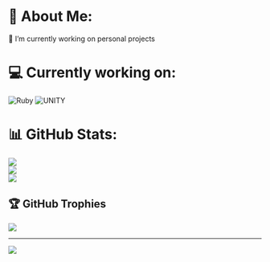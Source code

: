 # 💫 About Me:
🔭 I’m currently working on personal projects


# 💻 Currently working on:
![Ruby](https://img.shields.io/badge/ruby-%23CC342D.svg?style=for-the-badge&logo=ruby&logoColor=white) ![UNITY](https://img.shields.io/badge/Unity-%2320232a.svg?style=for-the-badge&logo=unity&logoColor=white)
# 📊 GitHub Stats:
![](https://github-readme-stats.vercel.app/api?username=SrVleh&theme=tokyonight&hide_border=false&include_all_commits=true&count_private=true)<br/>
![](https://github-readme-streak-stats.herokuapp.com/?user=SrVleh&theme=tokyonight&hide_border=false)<br/>
![](https://github-readme-stats.vercel.app/api/top-langs/?username=SrVleh&theme=tokyonight&hide_border=false&include_all_commits=true&count_private=true&layout=compact)

## 🏆 GitHub Trophies
![](https://github-profile-trophy.vercel.app/?username=SrVleh&theme=tokyonight&no-frame=false&no-bg=false&margin-w=4)

---
[![](https://visitcount.itsvg.in/api?id=SrVleh&icon=2&color=0)](https://visitcount.itsvg.in)

<!-- Recently discovered this page: -->
<!-- GPRM ( https://gprm.itsvg.in ) -->

